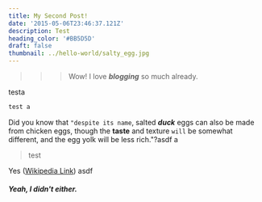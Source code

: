 ```yaml
---
title: My Second Post!
date: '2015-05-06T23:46:37.121Z'
description: Test
heading_color: '#BB5D5D'
draft: false
thumbnail: ../hello-world/salty_egg.jpg
---
```

> > > Wow! I love _**blogging**_ so much already.

testa

```javascript
test a 
```

Did you know that `"despite its name`, salted _**duck**_ eggs can also be made from chicken eggs, though the **taste** and texture `will` be somewhat different, and the egg yolk will be less rich."?asdf a

> test

Yes ([Wikipedia Link](http://en.wikipedia.org/wiki/Salted_duck_egg)) asdf

##### Yeah, I didn't either.
